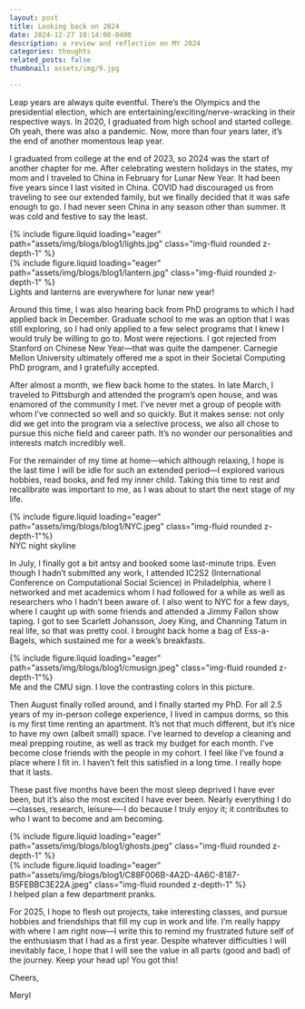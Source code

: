 ```yaml
---
layout: post
title: Looking back on 2024
date: 2024-12-27 10:14:00-0400
description: a review and reflection on MY 2024
categories: thoughts
related_posts: false
thumbnail: assets/img/9.jpg

---
```


Leap years are always quite eventful. There’s the Olympics and the presidential election, which are entertaining/exciting/nerve-wracking in their respective ways. In 2020, I graduated from high school and started college. Oh yeah, there was also a pandemic. Now, more than four years later, it’s the end of another momentous leap year.

I graduated from college at the end of 2023, so 2024 was the start of another chapter for me. After celebrating western holidays in the states, my mom and I traveled to China in February for Lunar New Year. It had been five years since I last visited in China. COVID had discouraged us from traveling to see our extended family, but we finally decided that it was safe enough to go. I had never seen China in any season other than summer. It was cold and festive to say the least. 

<div class="row mt-3">
    <div class="col-sm mt-3 mt-md-0">
        {% include figure.liquid loading="eager" path="assets/img/blogs/blog1/lights.jpg" class="img-fluid rounded z-depth-1" %}
    </div>
    <div class="col-sm mt-3 mt-md-0">
        {% include figure.liquid loading="eager" path="assets/img/blogs/blog1/lantern.jpg" class="img-fluid rounded z-depth-1" %}
    </div>
</div>
<div class="caption">
    Lights and lanterns are everywhere for lunar new year!
</div>

Around this time, I was also hearing back from PhD programs to which I had applied back in December. Graduate school to me was an option that I was still exploring, so I had only applied to a few select programs that I knew I would truly be willing to go to. Most were rejections. I got rejected from Stanford on Chinese New Year—that was quite the dampener. Carnegie Mellon University ultimately offered me a spot in their Societal Computing PhD program, and I gratefully accepted. 

After almost a month, we flew back home to the states. In late March, I traveled to Pittsburgh and attended the program’s open house, and was enamored of the community I met. I’ve never met a group of people with whom I’ve connected so well and so quickly. But it makes sense: not only did we get into the program via a selective process, we also all chose to pursue this niche field and career path. It’s no wonder our personalities and interests match incredibly well.

For the remainder of my time at home—which although relaxing, I hope is the last time I will be idle for such an extended period—I explored various hobbies, read books, and fed my inner child. Taking this time to rest and recalibrate was important to me, as I was about to start the next stage of my life.

<div class="row mt-3 justify-content-center">
    <div class="col-sm-8 col-md-6 mt-3 mt-md-0">
        {% include figure.liquid loading="eager" path="assets/img/blogs/blog1/NYC.jpeg" class="img-fluid rounded z-depth-1"%}
    </div>
</div>
<div class="caption text-center">
    NYC night skyline
</div>

In July, I finally got a bit antsy and booked some last-minute trips. Even though I hadn’t submitted any work, I attended IC2S2 (International Conference on Computational Social Science) in Philadelphia, where I networked and met academics whom I had followed for a while as well as researchers who I hadn’t been aware of. I also went to NYC for a few days, where I caught up with some friends and attended a Jimmy Fallon show taping. I got to see Scarlett Johansson, Joey King, and Channing Tatum in real life, so that was pretty cool. I brought back home a bag of Ess-a-Bagels, which sustained me for a week’s breakfasts.

<div class="row mt-3 justify-content-center">
    <div class="col-sm-8 col-md-6 mt-3 mt-md-0">
        {% include figure.liquid loading="eager" path="assets/img/blogs/blog1/cmusign.jpeg" class="img-fluid rounded z-depth-1"%}
    </div>
</div>
<div class="caption text-center">
    Me and the CMU sign. I love the contrasting colors in this picture. 
</div>

Then August finally rolled around, and I finally started my PhD.
For all 2.5 years of my in-person college experience, I lived in campus dorms, so this is my first time renting an apartment. It’s not that much different, but it’s nice to have my own (albeit small) space. I’ve learned to develop a cleaning and meal prepping routine, as well as track my budget for each month. I’ve become close friends with the people in my cohort. I feel like I’ve found a place where I fit in. I haven’t felt this satisfied in a long time. I really hope that it lasts.

These past five months have been the most sleep deprived I have ever been, but it’s also the most excited I have ever been. Nearly everything I do—classes, research, leisure—-I do because I truly enjoy it; it contributes to who I want to become and am becoming.

<div class="row mt-3">
    <div class="col-sm mt-3 mt-md-0">
        {% include figure.liquid loading="eager" path="assets/img/blogs/blog1/ghosts.jpeg" class="img-fluid rounded z-depth-1" %}
    </div>
    <div class="col-sm mt-3 mt-md-0">
        {% include figure.liquid loading="eager" path="assets/img/blogs/blog1/C88F006B-4A2D-4A6C-8187-B5FEBBC3E22A.jpeg" class="img-fluid rounded z-depth-1" %}
    </div>
</div>
<div class="caption">
    I helped plan a few department pranks.
</div>


For 2025, I hope to flesh out projects, take interesting classes, and pursue hobbies and friendships that fill my cup in work and life. I’m really happy with where I am right now—I write this to remind my frustrated future self of the enthusiasm that I had as a first year. Despite whatever difficulties I will inevitably face, I hope that I will see the value in all parts (good and bad) of the journey. Keep your head up! You got this!

Cheers,

Meryl
